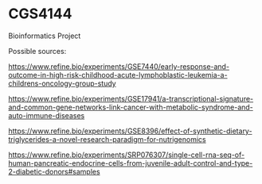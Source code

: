 # CGS4144
Bioinformatics Project

Possible sources:

https://www.refine.bio/experiments/GSE7440/early-response-and-outcome-in-high-risk-childhood-acute-lymphoblastic-leukemia-a-childrens-oncology-group-study

https://www.refine.bio/experiments/GSE17941/a-transcriptional-signature-and-common-gene-networks-link-cancer-with-metabolic-syndrome-and-auto-immune-diseases

https://www.refine.bio/experiments/GSE8396/effect-of-synthetic-dietary-triglycerides-a-novel-research-paradigm-for-nutrigenomics

https://www.refine.bio/experiments/SRP076307/single-cell-rna-seq-of-human-pancreatic-endocrine-cells-from-juvenile-adult-control-and-type-2-diabetic-donors#samples
